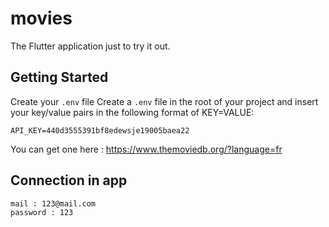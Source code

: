 # movies

The Flutter application just to try it out.

## Getting Started

Create your `.env` file
Create a `.env` file in the root of your project and insert your key/value pairs in the following format of KEY=VALUE:

```
API_KEY=440d3555391bf8edewsje19005baea22
```

You can get one here : https://www.themoviedb.org/?language=fr

## Connection in app

```
mail : 123@mail.com
password : 123
```